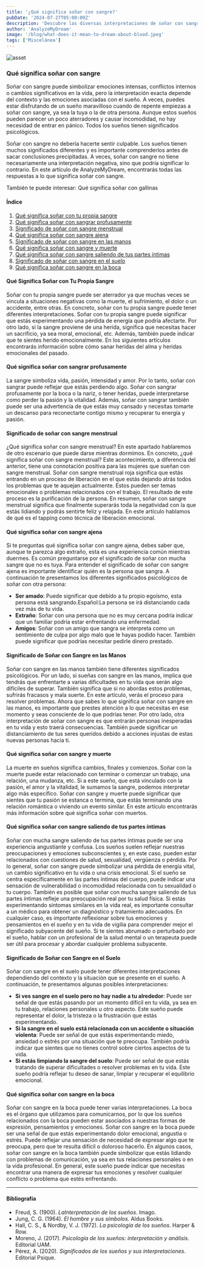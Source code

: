 ```yaml
---
title: '¿Qué significa soñar con sangre?'
pubDate: '2024-07-27T05:00:00Z'
description: 'Descubre las diversas interpretaciones de soñar con sangre, desde simbolizar emociones intensas hasta reflejar cambios significativos en tu vida.'
author: 'AnalyzeMyDream'
image: '/blog/what-does-it-mean-to-dream-about-blood.jpeg'
tags: ['Miscelánea']
---
```


![asset](/blog/what-does-it-mean-to-dream-about-blood.jpeg)

### Qué significa soñar con sangre

Soñar con sangre puede simbolizar emociones intensas, conflictos internos o cambios significativos en la vida, pero la interpretación exacta depende del contexto y las emociones asociadas con el sueño. A veces, puedes estar disfrutando de un sueño maravilloso cuando de repente empiezas a soñar con sangre, ya sea la tuya o la de otra persona. Aunque estos sueños pueden parecer un poco aterradores y causar incomodidad, no hay necesidad de entrar en pánico. Todos los sueños tienen significados psicológicos.

Soñar con sangre no debería hacerte sentir culpable. Los sueños tienen muchos significados diferentes y es importante comprenderlos antes de sacar conclusiones precipitadas. A veces, soñar con sangre no tiene necesariamente una interpretación negativa, sino que podría significar lo contrario. En este artículo de AnalyzeMyDream, encontrarás todas las respuestas a lo que significa soñar con sangre.

También te puede interesar: 
Qué significa soñar con gallinas

#### Índice

1. [Qué significa soñar con tu propia sangre](#qué-significa-soñar-con-tu-propia-sangre)
2. [Qué significa soñar con sangrar profusamente](#qué-significa-soñar-con-sangrar-profusamente)
3. [Significado de soñar con sangre menstrual](#significado-de-soñar-con-sangre-menstrual)
4. [Qué significa soñar con sangre ajena](#qué-significa-soñar-con-sangre-ajena)
5. [Significado de soñar con sangre en las manos](#significado-de-soñar-con-sangre-en-las-manos)
6. [Qué significa soñar con sangre y muerte](#qué-significa-soñar-con-sangre-y-muerte)
7. [Qué significa soñar con sangre saliendo de tus partes íntimas](#qué-significa-soñar-con-sangre-saliendo-de-tus-partes-íntimas)
8. [Significado de soñar con sangre en el suelo](#significado-de-soñar-con-sangre-en-el-suelo)
9. [Qué significa soñar con sangre en la boca](#qué-significa-soñar-con-sangre-en-la-boca)


#### Qué Significa Soñar con Tu Propia Sangre

Soñar con tu propia sangre puede ser aterrador ya que muchas veces se vincula a situaciones negativas como la muerte, el sufrimiento, el dolor o un accidente, entre otras. En concreto, soñar con tu propia sangre puede tener diferentes interpretaciones. Soñar con tu propia sangre puede significar que estás experimentando una pérdida de energía que podría afectarte. Por otro lado, si la sangre proviene de una herida, significa que necesitas hacer un sacrificio, ya sea moral, emocional, etc. Además, también puede indicar que te sientes herido emocionalmente. En los siguientes artículos encontrarás información sobre cómo sanar heridas del alma y heridas emocionales del pasado.

#### Qué significa soñar con sangrar profusamente

La sangre simboliza vida, pasión, intensidad y amor. Por lo tanto, soñar con sangrar puede reflejar que estás perdiendo algo. Soñar con sangrar profusamente por la boca o la nariz, o tener heridas, puede interpretarse como perder la pasión y la vitalidad. Además, soñar con sangrar también puede ser una advertencia de que estás muy cansado y necesitas tomarte un descanso para reconectarte contigo mismo y recuperar tu energía y pasión.

#### Significado de soñar con sangre menstrual

¿Qué significa soñar con sangre menstrual? En este apartado hablaremos de otro escenario que puede darse mientras dormimos. En concreto, ¿qué significa soñar con sangre menstrual? Este acontecimiento, a diferencia del anterior, tiene una connotación positiva para las mujeres que sueñan con sangre menstrual. Soñar con sangre menstrual roja significa que estás entrando en un proceso de liberación en el que estás dejando atrás todos los problemas que te aquejan actualmente. Estos pueden ser temas emocionales o problemas relacionados con el trabajo. El resultado de este proceso es la purificación de la persona. En resumen, soñar con sangre menstrual significa que finalmente superarás toda la negatividad con la que estás lidiando y podrás sentirte feliz y relajada. En este artículo hablamos de qué es el tapping como técnica de liberación emocional.

#### Qué significa soñar con sangre ajena

Si te preguntas qué significa soñar con sangre ajena, debes saber que, aunque te parezca algo extraño, esta es una experiencia común mientras duermes. Es común preguntarse por el significado de soñar con mucha sangre que no es tuya. Para entender el significado de soñar con sangre ajena es importante identificar quién es la persona que sangra. A continuación te presentamos los diferentes significados psicológicos de soñar con otra persona:
- **Ser amado**: Puede significar que debido a tu propio egoísmo, esta persona está sangrando.Español:La persona se irá distanciando cada vez más de tu vida.
- **Extraño**: Soñar con una persona que no es muy cercana podría indicar que un familiar podría estar enfrentando una enfermedad.
- **Amigos**: Soñar con un amigo que sangra se interpreta como un sentimiento de culpa por algo malo que le hayas podido hacer. También puede significar que podrías necesitar pedirle dinero prestado.

#### Significado de Soñar con Sangre en las Manos

Soñar con sangre en las manos también tiene diferentes significados psicológicos. Por un lado, si sueñas con sangre en las manos, implica que tendrás que enfrentarte a varias dificultades en tu vida que serán algo difíciles de superar. También significa que si no abordas estos problemas, sufrirás fracasos y mala suerte. En este artículo, verás el proceso para resolver problemas. Ahora que sabes lo que significa soñar con sangre en las manos, es importante que prestes atención a lo que necesitas en ese momento y seas consciente de lo que podrías tener. Por otro lado, otra interpretación de soñar con sangre es que entrarán personas inesperadas en tu vida y esto traerá consecuencias. También puede significar un distanciamiento de tus seres queridos debido a acciones injustas de estas nuevas personas hacia ti.

#### Qué significa soñar con sangre y muerte

La muerte en sueños significa cambios, finales y comienzos. Soñar con la muerte puede estar relacionado con terminar o comenzar un trabajo, una relación, una mudanza, etc. Si a este sueño, que está vinculado con la pasión, el amor y la vitalidad, le sumamos la sangre, podemos interpretar algo más específico. Soñar con sangre y muerte puede significar que sientes que tu pasión se estanca o termina, que estás terminando una relación romántica o viviendo un evento similar. En este artículo encontrarás más información sobre qué significa soñar con muertos.

#### Qué significa soñar con sangre saliendo de tus partes íntimas

Soñar con mucha sangre saliendo de tus partes íntimas puede ser una experiencia angustiante y confusa. Los sueños suelen reflejar nuestras preocupaciones y emociones subconscientes y, en este caso, pueden estar relacionados con cuestiones de salud, sexualidad, vergüenza o pérdida. Por lo general, soñar con sangre puede simbolizar una pérdida de energía vital, un cambio significativo en tu vida o una crisis emocional. Si el sueño se centra específicamente en las partes íntimas del cuerpo, puede indicar una sensación de vulnerabilidad o incomodidad relacionada con tu sexualidad o tu cuerpo. También es posible que soñar con mucha sangre saliendo de tus partes íntimas refleje una preocupación real por tu salud física. Si estás experimentando síntomas similares en la vida real, es importante consultar a un médico para obtener un diagnóstico y tratamiento adecuados. En cualquier caso, es importante reflexionar sobre tus emociones y pensamientos en el sueño y en tu vida de vigilia para comprender mejor el significado subyacente del sueño. Si te sientes abrumado o perturbado por el sueño, hablar con un profesional de la salud mental o un terapeuta puede ser útil para procesar y abordar cualquier problema subyacente. 

#### Significado de Soñar con Sangre en el Suelo

Soñar con sangre en el suelo puede tener diferentes interpretaciones dependiendo del contexto y la situación que se presente en el sueño. A continuación, te presentamos algunas posibles interpretaciones:
- **Si ves sangre en el suelo pero no hay nadie a tu alrededor**: Puede ser señal de que estás pasando por un momento difícil en tu vida, ya sea en tu trabajo, relaciones personales u otro aspecto. Este sueño puede representar el dolor, la tristeza o la frustración que estás experimentando.
- **Si la sangre en el suelo está relacionada con un accidente o situación violenta**: Puede ser señal de que estás experimentando miedo, ansiedad o estrés por una situación que te preocupa. También podría indicar que sientes que no tienes control sobre ciertos aspectos de tu vida.
- **Si estás limpiando la sangre del suelo**: Puede ser señal de que estás tratando de superar dificultades o resolver problemas en tu vida. Este sueño podría reflejar tu deseo de sanar, limpiar y recuperar el equilibrio emocional.

#### Qué significa soñar con sangre en la boca

Soñar con sangre en la boca puede tener varias interpretaciones. La boca es el órgano que utilizamos para comunicarnos, por lo que los sueños relacionados con la boca pueden estar asociados a nuestras formas de expresión, pensamientos y emociones. Soñar con sangre en la boca puede ser una señal de que estás experimentando dolor emocional, angustia o estrés. Puede reflejar una sensación de necesidad de expresar algo que te preocupa, pero que te resulta difícil o doloroso hacerlo. En algunos casos, soñar con sangre en la boca también puede simbolizar que estás lidiando con problemas de comunicación, ya sea en tus relaciones personales o en la vida profesional. En general, este sueño puede indicar que necesitas encontrar una manera de expresar tus emociones y resolver cualquier conflicto o problema que estés enfrentando.

---

#### Bibliografía

- Freud, S. (1900). *LaInterpretación de los sueños*. Imago.
- Jung, C. G. (1964). *El hombre y sus símbolos*. Aldus Books.
- Hall, C. S., & Nordby, V. J. (1972). *La psicología de los sueños*. Harper & Row.
- Moreno, J. (2017). *Psicología de los sueños: interpretación y análisis*. Editorial UAM.
- Pérez, A. (2020). *Significados de los sueños y sus interpretaciones*. Editorial Psique.